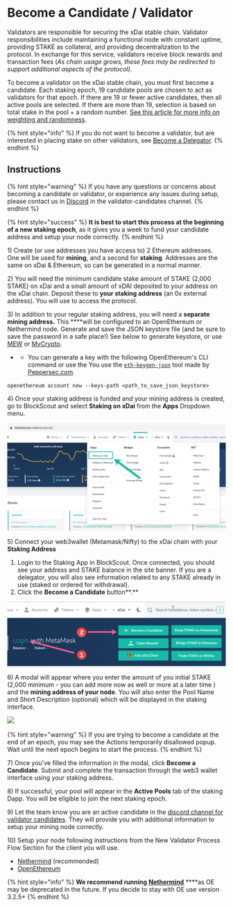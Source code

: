 # Become a Candidate / Validator

Validators are responsible for securing the xDai stable chain. Validator responsibilities include maintaining a functional node with constant uptime, providing STAKE as collateral, and providing decentralization to the protocol. In exchange for this service, validators receive block rewards and transaction fees \(_As chain usage grows, these fees may be redirected to support additional aspects of the protocol\)_. 

To become a validator on the xDai stable chain, you must first become a candidate. Each staking epoch, 19 candidate pools are chosen to act as validators for that epoch. If there are 19 or fewer active candidates, then all active pools are selected. If there are more than 19, selection is based on total stake in the pool + a random number. [See this article for more info on weighting and randomness](https://forum.poa.network/t/reliable-randomness-bringing-on-chain-entropy-to-the-xdai-stable-chain/3015).

{% hint style="info" %}
If you do not want to become a validator, but are interested in placing stake on other validators, see [Become a Delegator](become-a-delegator.md).
{% endhint %}

## Instructions

{% hint style="warning" %}
If you have any questions or concerns about becoming a candidate or validator, or experience any issues during setup, please contact us in [Discord](https://discord.gg/mPJ9zkq) in the validator-candidates channel.
{% endhint %}

{% hint style="success" %}
**It is best to start this process at the beginning of a new staking epoch**, as it gives you a week to fund your candidate address and setup your node correctly.
{% endhint %}

1\) Create \(or use addresses you have access to\) 2 Ethereum addresses. One will be used for **mining**, and a second for **staking**. Addresses are the same on xDai & Ethereum, so can be generated in a normal manner.

2\) You will need the minimum candidate stake amount of STAKE \(2,000 STAKE\) on xDai and a small amount of xDAI deposited to your address on the xDai chain. Deposit these to **your staking address** \(an 0x external address\). You will use to access the protocol. 

3\) In addition to your regular staking address, you will need a **separate mining address.** This ****will be configured to an OpenEthereum or Nethermind node. Generate and save the JSON keystore file \(and be sure to save the password in a safe place!\) See below to generate keystore, or use [MEW](https://kb.myetherwallet.com/en/security-and-privacy/what-is-a-keystore-file/) or [MyCrypto](https://support.mycrypto.com/).

* * You can generate a key with the following OpenEthereum's CLI command or use the You use the [`eth-keygen-json`](https://www.npmjs.com/package/eth-keygen-json)  tool made by [Peppersec.com](https://peppersec.com/).

```text
openethereum account new --keys-path <path_to_save_json_keystore>
```

4\) Once your staking address is funded and your mining address is created, go to BlockScout and select **Staking on xDai** from the **Apps** Dropdown menu.

![](../../.gitbook/assets/staking-1%20%281%29.png)

5\) Connect your web3wallet \(Metamask/Nifty\) to the xDai chain with your **Staking Address**

1. Login to the Staking App in BlockScout. Once connected, you should see your address and STAKE balance in the site banner. If you are a delegator, you will also see information related to any STAKE already in use \(staked or ordered for withdrawal\).
2. Click the **Become a Candidate** button**.**

![](../../.gitbook/assets/2-login-become.png)

6\)  A modal will appear where you enter the amount of you initial STAKE \(2,000 minimum - you can add more now as well or more at a later time \) and the **mining address of your node**.  You will also enter the Pool Name and Short Description \(optional\) which will be displayed in the staking interface.

![](../../.gitbook/assets/become-a-candidate.png)

{% hint style="warning" %}
If you are trying to become a candidate at the end of an epoch, you may see the Actions temporarily disallowed popup. Wait until the next epoch begins to start the process.
{% endhint %}

7\) Once you've filled the information in the modal, click **Become a Candidate**. Submit and complete the transaction through the web3 wallet interface using your staking address.

8\) If successful, your pool will appear in the **Active Pools** tab of the staking Dapp. You will be eligible to join the next staking epoch.

9\) Let the team know you are an active candidate in the [discord channel for validator candidates](https://discord.gg/mPJ9zkq). They will provide you with additional information to setup your mining node correctly. 

10\) Setup your node following instructions from the New Validator Process Flow Section for the client you will use.

* [Nethermind](../../for-validators/new-validator-process-flow/nethermind-node-setup.md) \(recommended\)
* [OpenEthereum](../../for-validators/new-validator-process-flow/openethereum-node-instructions.md)

{% hint style="info" %}
**We recommend running** [**Nethermind**](../../for-validators/new-validator-process-flow/nethermind-node-setup.md) ****as OE may be deprecated in the future. If you decide to stay with OE use version 3.2.5+ 
{% endhint %}



